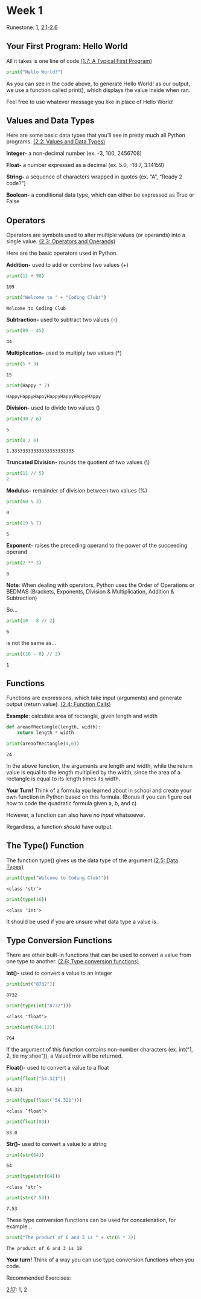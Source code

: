 ﻿# Week 1
 
Runestone: [1](https://runestone.academy/runestone/books/published/fopp/GeneralIntro/toctree.html), [2.1-2.6](https://runestone.academy/runestone/books/published/fopp/SimplePythonData/toctree.html)

## Your First Program: Hello World
All it takes is one line of code [(1.7: A Typical First Program)](https://runestone.academy/runestone/books/published/fopp/GeneralIntro/ATypicalFirstProgram.html)

```python
print("Hello World!")
```

As you can see in the code above, to generate Hello World! as our output, we use a function called print(), which displays the value inside when ran.

Feel free to use whatever message you like in place of Hello World!

## Values and Data Types

Here are some basic data types that you’ll see in pretty much all Python programs. [(2.2: Values and Data Types)](https://runestone.academy/runestone/books/published/fopp/SimplePythonData/Values.html)

**Integer-** a non-decimal number (ex. -3, 100, 2456708)

**Float-** a number expressed as a decimal (ex. 5.0, -18.7, 3.14159)

**String-** a sequence of characters wrapped in quotes (ex. “A”, “Ready 2 code?”)

**Boolean-** a conditional data type, which can either be expressed as True or False

## Operators

Operators are symbols used to alter multiple values (or operands) into a single value. [(2.3: Operators and Operands)](https://runestone.academy/runestone/books/published/fopp/SimplePythonData/Operators.html)

Here are the basic operators used in Python.

**Addition-** used to add or combine two values (+)
```python
print(11 + 98)
```
```
109
```
```python
print("Welcome to " + "Coding Club!")
```
```
Welcome to Coding Club
```
**Subtraction-** used to subtract two values (-)
```python
print(89 - 45)
```
```
44
```
**Multiplication-** used to multiply two values (*)
```python
print(5 * 3)
```
```
15
```
```python
print(Happy * 7)
```
```
HappyHappyHappyHappyHappyHappyHappy
```
**Division-** used to divide two values (\)
```python
print(30 / 6)
```
```
5
```
```python
print(8 / 6)
```
```
1.33333333333333333333333
```
**Truncated Division-** rounds the quotient of two values (\\)
```python
print(11 // 5)
2
```
**Modulus-** remainder of division between two values (%)
```python
print(60 % 3)
```
```
0
```
```python
print(19 % 7)
```
```
5
```
**Exponent-** raises the preceding operand to the power of the succeeding operand
```python
print(2 ** 3)
```
```
8
```
**Note**: When dealing with operators, Python uses the Order of Operations or BEDMAS (Brackets, Exponents, Division & Multiplication, Addition & Subtraction)

So...
```python
print(10 - 8 // 2)
```
```
6
```
is not the same as...
```python
print((10 - 8) // 2)
```
```
1
```

## Functions
Functions are expressions, which take input (arguments) and generate output (return value). [(2.4: Function Calls)](https://runestone.academy/runestone/books/published/fopp/SimplePythonData/FunctionCalls.html)

**Example**: calculate area of rectangle, given length and width
```python
def areaofRectangle(length, width):
	return length * width

print(areaofRectangle(4,6))
```
```
24
```
In the above function, the arguments are length and width, while the return value is equal to the length multiplied by the width, since the area of a rectangle is equal to its length times its width.

**Your Turn!** Think of a formula you learned about in school and create your own function in Python based on this formula. (Bonus if you can figure out how to code the quadratic formula given a, b, and c)

However, a function can also have *no input* whatsoever.

Regardless, a function *should* have output.

## The Type() Function
The function type() gives us the data type of the argument [(2.5: Data Types)](https://runestone.academy/runestone/books/published/fopp/SimplePythonData/DataTypes.html)
```python
print(type("Welcome to Coding Club!"))
```
```
<class 'str'>
```
```python
print(type(16))
```
```
<class 'int'>
```
It should be used if you are unsure what data type a value is.

## Type Conversion Functions
There are other built-in functions that can be used to convert a value from one type to another. [(2.6: Type conversion functions)](https://runestone.academy/runestone/books/published/fopp/SimplePythonData/ConvertTypeFunctions.html)

**Int()-** used to convert a value to an integer
```python
print(int("8732"))
```
```
8732
```
```python
print(type(int("8732")))
```
```
<class 'float'>
```
```python
print(int(764.12))
```
```
764
```
If the argument of this function contains non-number characters (ex. int(“1, 2, tie my shoe”)), a ValueError will be returned.

**Float()-** used to convert a value to a float
```python
print(float("54.321"))
```
```
54.321
```
```python
print(type(float("54.321")))
```
```
<class ‘float’>  
```
```python
print(float(83))
```
```
83.0
```
**Str()-** used to convert a value to a string
```python
print(str(64))
```
```
64
```
```python
print(type(str(64)))
```
```
<class ‘str’>
```
```python
print(str(7.53))
```
```
7.53
```
These type conversion functions can be used for concatenation, for example…
```python
print("The product of 6 and 3 is " + str(6 * 3))
```
```
The product of 6 and 3 is 18
```
**Your turn!** Think of a way you can use type conversion functions when you code.

Recommended Exercises:

[2.17](https://runestone.academy/runestone/books/published/fopp/SimplePythonData/Exercises.html): 1, 2
